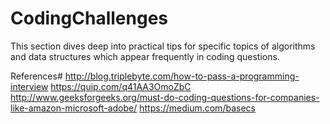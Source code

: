 # CodingChallenges
This section dives deep into practical tips for specific topics of algorithms and data structures which appear frequently in coding questions.



References#
http://blog.triplebyte.com/how-to-pass-a-programming-interview
https://quip.com/q41AA3OmoZbC
http://www.geeksforgeeks.org/must-do-coding-questions-for-companies-like-amazon-microsoft-adobe/
https://medium.com/basecs
